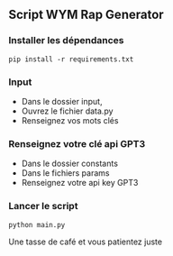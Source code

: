 ## Script WYM Rap Generator

### Installer les dépendances
```shell
pip install -r requirements.txt
```

### Input
- Dans le dossier  input, 
- Ouvrez le fichier data.py
- Renseignez vos mots clés

### Renseignez votre clé api GPT3
- Dans le dossier constants
- Dans le fichiers params 
- Renseignez votre api key GPT3


### Lancer le script
 ```shell
python main.py
```

Une tasse de café et vous patientez juste